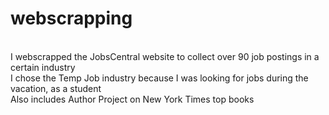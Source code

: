 # webscrapping
<br> I webscrapped the JobsCentral website to collect over 90 job postings in a certain industry
<br> I chose the Temp Job industry because I was looking for jobs during the vacation, as a student
<br> Also includes Author Project on New York Times top books
